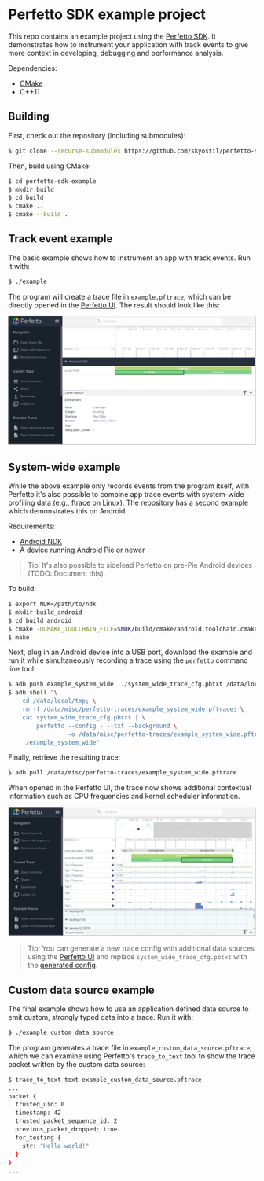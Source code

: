 # Perfetto SDK example project

This repo contains an example project using the [Perfetto
SDK](https://perfetto.dev). It demonstrates how to instrument your application
with track events to give more context in developing, debugging and performance
analysis.

Dependencies:

- [CMake](https://cmake.org/)
- C++11

## Building

First, check out the repository (including submodules):

```sh
$ git clone --recurse-submodules https://github.com/skyostil/perfetto-sdk-example.git
```

Then, build using CMake:

```sh
$ cd perfetto-sdk-example
$ mkdir build
$ cd build
$ cmake ..
$ cmake --build .
```

## Track event example

The basic example shows how to instrument an app with track events. Run it with:

```sh
$ ./example
```

The program will create a trace file in `example.pftrace`, which can be
directly opened in the [Perfetto UI](https://ui.perfetto.dev). The result
should look like this:

![Example trace loaded in the Perfetto UI](
  example.png "Example trace loaded in the Perfetto UI")

## System-wide example

While the above example only records events from the program itself, with
Perfetto it's also possible to combine app trace events with system-wide
profiling data (e.g., ftrace on Linux). The repository has a second example
which demonstrates this on Android.

Requirements:
- [Android NDK](https://developer.android.com/ndk)
- A device running Android Pie or newer

> Tip: It's also possible to sideload Perfetto on pre-Pie Android devices
> (TODO: Document this).

To build:

```sh
$ export NDK=/path/to/ndk
$ mkdir build_android
$ cd build_android
$ cmake -DCMAKE_TOOLCHAIN_FILE=$NDK/build/cmake/android.toolchain.cmake ..
$ make
```

Next, plug in an Android device into a USB port, download the example and run
it while simultaneously recording a trace using the `perfetto` command line
tool:

```sh
$ adb push example_system_wide ../system_wide_trace_cfg.pbtxt /data/local/tmp/
$ adb shell "\
    cd /data/local/tmp; \
    rm -f /data/misc/perfetto-traces/example_system_wide.pftrace; \
    cat system_wide_trace_cfg.pbtxt | \
        perfetto --config - --txt --background \
                 -o /data/misc/perfetto-traces/example_system_wide.pftrace; \
    ./example_system_wide"
```

Finally, retrieve the resulting trace:

```sh
$ adb pull /data/misc/perfetto-traces/example_system_wide.pftrace
```

When opened in the Perfetto UI, the trace now shows additional contextual
information such as CPU frequencies and kernel scheduler information.

![Example system wide-trace loaded in the Perfetto UI](
  example_system_wide.png "Example system-wide trace in the Perfetto UI")

> Tip: You can generate a new trace config with additional data sources using
> the [Perfetto UI](https://ui.perfetto.dev/#!/record) and replace
> `system_wide_trace_cfg.pbtxt` with the [generated config](
> https://ui.perfetto.dev/#!/record?p=instructions).

## Custom data source example

The final example shows how to use an application defined data source to emit
custom, strongly typed data into a trace. Run it with:

```sh
$ ./example_custom_data_source
```

The program generates a trace file in `example_custom_data_source.pftrace`,
which we can examine using Perfetto's `trace_to_text` tool to show the trace
packet written by the custom data source:

```sh
$ trace_to_text text example_custom_data_source.pftrace
...
packet {
  trusted_uid: 0
  timestamp: 42
  trusted_packet_sequence_id: 2
  previous_packet_dropped: true
  for_testing {
    str: "Hello world!"
  }
}
...
```
